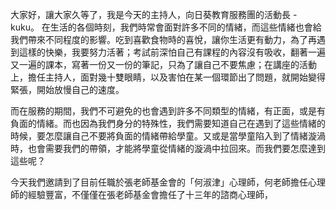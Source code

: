 大家好，讓大家久等了，我是今天的主持人，向日葵教育服務團的活動長 - kuku。
在生活的各個時刻，我們時常會面對許多不同的情緒，而這些情緒也會給我們帶來不同程度的影響。吃到喜歡食物時的喜悅，讓你生活更有動力，為了再遇到這樣的快樂，我要努力活著；考試前深怕自己有課程的內容沒有吸收，翻著一遍又一遍的課本，寫著一份又一份的筆記，只為了讓自己不要焦慮；在講座的活動上，擔任主持人，面對幾十雙眼睛，以及害怕在某一個環節出了問題，就開始變得緊張，開始放慢自己的速度。

而在服務的期間，我們不可避免的也會遇到許多不同類型的情緒，有正面，或是有負面的情緒。而也因為我們身分的特殊性，我們需要知道自己在遇到了這些情緒的時候，要怎麼讓自己不要將負面的情緒帶給學童。又或是當學童陷入到了情緒漩渦時，也會需要我們的帶領，才能將學童從情緒的漩渦中拉回來。而我們要怎麼達到這些呢？

今天我們邀請到了目前任職於張老師基金會的「何淑津」心理師，何老師擔任心理師的經驗豐富，不僅僅在張老師基金會擔任了十三年的諮商心理師，